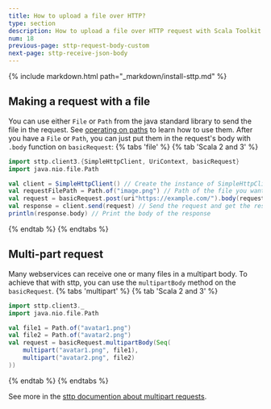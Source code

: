 ```yaml
---
title: How to upload a file over HTTP?
type: section
description: How to upload a file over HTTP request with Scala Toolkit.
num: 18
previous-page: sttp-request-body-custom
next-page: sttp-receive-json-body
---
```


{% include markdown.html path="_markdown/install-sttp.md" %}


## Making a request with a file
You can use either `File` or `Path` from the java standard library to send the file in the request. See [operating on paths](https://docs.oracle.com/javase/tutorial/essential/io/pathOps.html) to learn how to use them. 
After you have a `File` or `Path`, you can just put them in the request's body with `.body` function on `basicRequest`:
{% tabs 'file' %}
{% tab 'Scala 2 and 3' %}
```scala
import sttp.client3.{SimpleHttpClient, UriContext, basicRequest}
import java.nio.file.Path

val client = SimpleHttpClient() // Create the instance of SimpleHttpClient
val requestFilePath = Path.of("image.png") // Path of the file you want to send
val request = basicRequest.post(uri"https://example.com/").body(requestFilePath) // Construct a POST request to upload the file to https://example.com/
val response = client.send(request) // Send the request and get the response
println(response.body) // Print the body of the response
```
{% endtab %}
{% endtabs %}

## Multi-part request
Many webservices can receive one or many files in a multipart body.
To achieve that with sttp, you can use the `multipartBody` method on the `basicRequest`.
{% tabs 'multipart' %}
{% tab 'Scala 2 and 3' %}
```scala
import sttp.client3._
import java.nio.file.Path

val file1 = Path.of("avatar1.png")
val file2 = Path.of("avatar2.png")
val request = basicRequest.multipartBody(Seq(
    multipart("avatar1.png", file1), 
    multipart("avatar2.png", file2)
))
```
{% endtab %}
{% endtabs %}

See more in the [sttp documention about multipart requests](https://sttp.softwaremill.com/en/latest/requests/multipart.html).